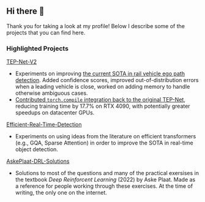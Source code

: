## Hi there 👋
Thank you for taking a look at my profile! Below I describe some of the projects that you can find here.

### Highlighted Projects

[TEP-Net-V2](https://github.com/AbelHutten/TEP-Net-V2)  
- Experiments on improving [the current SOTA in rail vehicle ego path detection](https://github.com/irtrailenium/train-ego-path-detection). Added confidence scores, improved out-of-distribution errors when a leading vehicle is close, worked on adding memory to handle otherwise ambiguous cases.
- [Contributed `torch.compile` integration back to the original TEP-Net](https://github.com/irtrailenium/train-ego-path-detection/pull/5), reducing training time by 17.7% on RTX 4090, with potentially greater speedups on datacenter GPUs.

[Efficient-Real-Time-Detection](https://github.com/AbelHutten/Efficient-Real-Time-Detection)
- Experiments on using ideas from the literature on efficient transformers (e.g., GQA, Sparse Attention) in order to improve the SOTA in real-time object detection.

[AskePlaat-DRL-Solutions](https://github.com/AbelHutten/AskePlaat-DRL-Solutions)
- Solutions to most of the questions and many of the practical exersises in the textbook *Deep Reinforcent Learning* (2022) by Aske Plaat. Made as a reference for people working through these exercises. At the time of writing, the only one on the internet.
